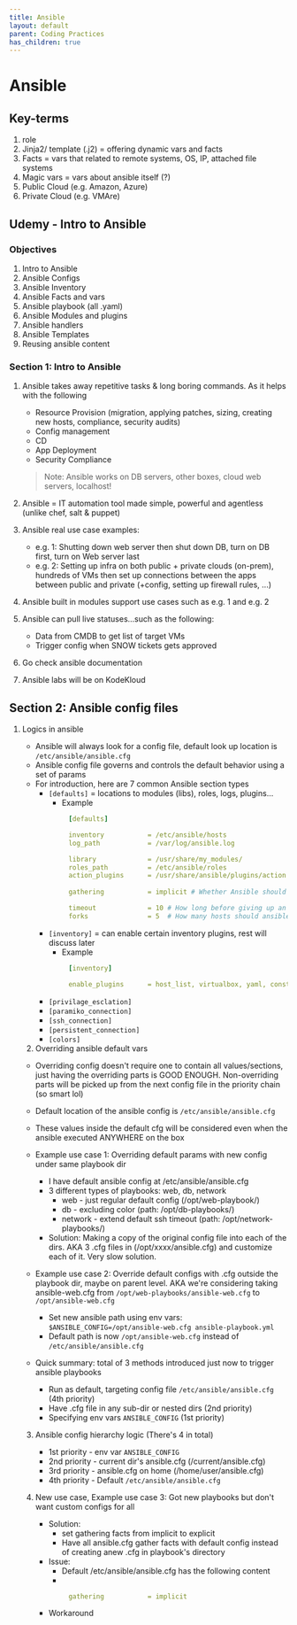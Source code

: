 ```yaml
---
title: Ansible
layout: default
parent: Coding Practices
has_children: true
---
```


# Ansible

## Key-terms
1. role
2. Jinja2/ template (.j2) = offering dynamic vars and facts
3. Facts = vars that related to remote systems, OS, IP, attached file systems
4. Magic vars = vars about ansible itself (?)
5. Public Cloud (e.g. Amazon, Azure)
6. Private Cloud (e.g. VMAre)

## Udemy - Intro to Ansible

### Objectives
1. Intro to Ansible
2. Ansible Configs
3. Ansible Inventory
4. Ansible Facts and vars
5. Ansible playbook (all .yaml)
6. Ansible Modules and plugins
7. Ansible handlers
8. Ansible Templates
9. Reusing ansible content

### Section 1: Intro to Ansible
1. Ansible takes away repetitive tasks & long boring commands. As it helps with the following
     - Resource Provision (migration, applying patches, sizing, creating new hosts, compliance, security audits)
     - Config management
     - CD
     - App Deployment
     - Security Compliance
     > Note: Ansible works on DB servers, other boxes, cloud web servers, localhost!

2. Ansible = IT automation tool made simple, powerful and agentless (unlike chef, salt & puppet)
3. Ansible real use case examples:
     - e.g. 1: Shutting down web server then shut down DB, turn on DB first, turn on Web server last 
     - e.g. 2: Setting up infra on both public + private clouds (on-prem), hundreds of VMs then set up connections between the apps between public and private (+config, setting up firewall rules, ...)
4. Ansible built in modules support use cases such as e.g. 1 and e.g. 2
5. Ansible can pull live statuses...such as the following:
     - Data from CMDB to get list of target VMs
     - Trigger config when SNOW tickets gets approved

6. Go check ansible documentation

7. Ansible labs will be on KodeKloud

## Section 2: Ansible config files

1. Logics in ansible
     - Ansible will always look for a config file, default look up location is `/etc/ansible/ansible.cfg`
     - Ansible config file governs and controls the default behavior using a set of params
     - For introduction, here are 7 common Ansible section types
          - `[defaults]` = locations to modules (libs), roles, logs, plugins...
               - Example
               ```yaml
                    [defaults]

                    inventory           = /etc/ansible/hosts
                    log_path            = /var/log/ansible.log

                    library             = /usr/share/my_modules/
                    roles_path          = /etc/ansible/roles
                    action_plugins      = /usr/share/ansible/plugins/action
                    
                    gathering           = implicit # Whether Ansible should be gathering facts as default. Implicit is yes, explicit is no

                    timeout             = 10 # How long before giving up an ssh connection
                    forks               = 5  # How many hosts should ansible target when executing playbooks
               ```
          - `[inventory]` = can enable certain inventory plugins, rest will discuss later
               - Example
               ```yaml
                    [inventory]

                    enable_plugins      = host_list, virtualbox, yaml, constructed
               ```
          - `[privilage_esclation]`
          - `[paramiko_connection]`
          - `[ssh_connection]`
          - `[persistent_connection]`
          - `[colors]`

     2. Overriding ansible default vars
     - Overriding config doesn't require one to contain all values/sections, just having the overriding parts is GOOD ENOUGH. Non-overriding parts will be picked up from the next config file in the priority chain (so smart lol)
     - Default location of the ansible config is `/etc/ansible/ansible.cfg`
     - These values inside the default cfg will be considered even when the ansible executed ANYWHERE on the box
     - Example use case 1: Overriding default params with new config under same playbook dir
          - I have default ansible config at /etc/ansible/ansible.cfg
          - 3 different types of playbooks: web, db, network
               - web - just regular default config (/opt/web-playbook/)
               - db - excluding color (path: /opt/db-playbooks/)
               - network - extend default ssh timeout (path: /opt/network-playbooks/)
          - Solution: Making a copy of the original config file into each of the dirs. AKA 3 .cfg files in (/opt/xxxx/ansible.cfg) and customize each of it. Very slow solution.

     - Example use case 2: Override default configs with .cfg outside the playbook dir, maybe on parent level. AKA we're considering taking ansible-web.cfg from `/opt/web-playbooks/ansible-web.cfg` to `/opt/ansible-web.cfg`
          - Set new ansible path using env vars: `$ANSIBLE_CONFIG=/opt/ansible-web.cfg ansible-playbook.yml`
          - Default path is now `/opt/ansible-web.cfg` instead of `/etc/ansible/ansible.cfg`

     - Quick summary: total of 3 methods introduced just now to trigger ansible playbooks
          - Run as default, targeting config file `/etc/ansible/ansible.cfg` (4th priority)
          - Have .cfg file in any sub-dir or nested dirs (2nd priority)
          - Specifying env vars `ANSIBLE_CONFIG` (1st priority)

     3. Ansible config hierarchy logic (There's 4 in total)
          - 1st priority - env var `ANSIBLE_CONFIG`
          - 2nd priority - current dir's ansible.cfg (/current/ansible.cfg)
          - 3rd priority - ansible.cfg on home (/home/user/ansible.cfg)
          - 4th priority - Default `/etc/ansible/ansible.cfg`

     4. New use case, Example use case 3: Got new playbooks but don't want custom configs for all
          - Solution: 
               - set gathering facts from implicit to explicit
               - Have all ansible.cfg gather facts with default config instead of creating anew .cfg in playbook's directory
          - Issue:
               - Default /etc/ansible/ansible.cfg has the following content
               - 
               ```yaml
                    gathering           = implicit
               ```
          - Workaround 
